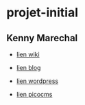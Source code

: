 # projet-initial
## Kenny Marechal

* [lien wiki](https://wiki.tikenix.me/)

* [lien blog](https://blog.tikenix.me/)

* [lien wordpress](https://tikenix.zonedns.education/)

* [lien picocms](https://tikenix.me/)
  

